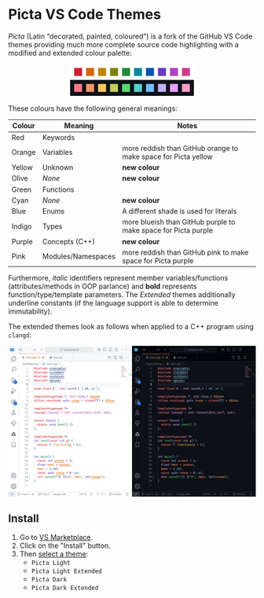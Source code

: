 # Picta VS Code Themes

_Picta_ (Latin “decorated, painted, coloured”) is a fork of the GitHub VS Code themes providing much more complete source code highlighting with a modified and extended colour palette:

<p align="center">
  <a title="Learn more about Bookmarks" href="http://github.com/KurtBoehm/picta-vscode-theme"><img src="https://raw.githubusercontent.com/KurtBoehm/picta-vscode-theme/refs/heads/main/gh/swatch.png" alt="Bookmarks Logo" width="50%" /></a>
</p>

These colours have the following general meanings:

| Colour | Meaning            | Notes                                                          |
| ------ | ------------------ | -------------------------------------------------------------- |
| Red    | Keywords           |                                                                |
| Orange | Variables          | more reddish than GitHub orange to make space for Picta yellow |
| Yellow | Unknown            | **new colour**                                                 |
| Olive  | _None_             | **new colour**                                                 |
| Green  | Functions          |                                                                |
| Cyan   | _None_             | **new colour**                                                 |
| Blue   | Enums              | A different shade is used for literals                         |
| Indigo | Types              | more blueish than GitHub purple to make space for Picta purple |
| Purple | Concepts (C++)     | **new colour**                                                 |
| Pink   | Modules/Namespaces | more reddish than GitHub pink to make space for Picta purple   |

Furthermore, _italic_ identifiers represent member variables/functions (attributes/methods in OOP parlance) and **bold** represents function/type/template parameters.
The _Extended_ themes additionally underline constants (if the language support is able to determine immutability).

The extended themes look as follows when applied to a C++ program using `clangd`:

![Screenshots](https://raw.githubusercontent.com/KurtBoehm/picta-vscode-theme/refs/heads/main/gh/screenshot.png)

## Install

1. Go to [VS Marketplace](https://marketplace.visualstudio.com/items?itemName=KurtBoehm.picta-vscode-theme).
2. Click on the "Install" button.
3. Then [select a theme](https://code.visualstudio.com/docs/getstarted/themes#_selecting-the-color-theme):
   - `Picta Light`
   - `Picta Light Extended`
   - `Picta Dark`
   - `Picta Dark Extended`

